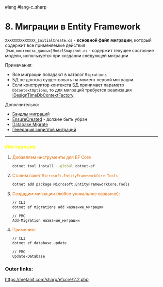 #lang #lang-c_sharp

# 8. Миграции в Entity Framework

`XXXXXXXXXXXXXX_InitialCreate.cs` - **основной файл миграции**, который содержит все применяемые действия
`[Имя_контекста_данных]ModelSnapshot.cs` - содержит текущее состояние модели, используется при создании следующей миграции

Примечания:
- Все миграции попадают в каталог `Migrations`
- БД не должна существовать на момент первой миграции.
- Если конструктор контекста БД принимает параметр `DbContextOptions`, то для миграций требуется реализация [IDesignTimeDbContextFactory](1.%20Languages/C-sharp/_%20EF%20Core/_/IDesignTimeDbContextFactory.md)

Дополнительно:
- [Бандлы миграций](1.%20Languages/C-sharp/_%20EF%20Core/_/Бандлы%20миграций.md)
- [EnsureCreated](1.%20Languages/C-sharp/_%20EF%20Core/_/EnsureCreated,%20EnsureDeleted,%20CanConnect.md) - должен быть убран
- [Database.Migrate](1.%20Languages/C-sharp/_%20EF%20Core/_/Database.Migrate.md)
- [Генерация скриптов миграций](1.%20Languages/C-sharp/_%20EF%20Core/_/Генерация%20скриптов%20миграций.md)
---
### <font color="#ffff00">Инструкция</font>

1. <font color="#e36c09">Добавляем инструменты для EF Core</font>
	```bash
	dotnet tool install --global dotnet-ef
	```
2. <font color="#e36c09">Ставим пакет `Microsoft.EntityFrameworkCore.Tools`</font>
	```bash
	dotnet add package Microsoft.EntityFrameworkCore.Tools
	```
3. <font color="#e36c09">Создадим миграции (любое уникальное название):</font>
	```bash
	// CLI
	dotnet ef migrations add название_миграции
	
	// PMC
	Add-Migration название_миграции
	```
4. <font color="#e36c09">Применим:</font>
	```bash
	// CLI
	dotnet ef database update
	
	// PMC
	Update-Database
	```

### Outer links:
https://metanit.com/sharp/efcore/2.2.php
